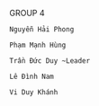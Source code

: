 GROUP 4
```
Nguyễn Hải Phong
```
```
Phạm Mạnh Hùng
```
```
Trần Đức Duy ~Leader
```
```
Lê Đình Nam
```
```
Vi Duy Khánh
```
```
